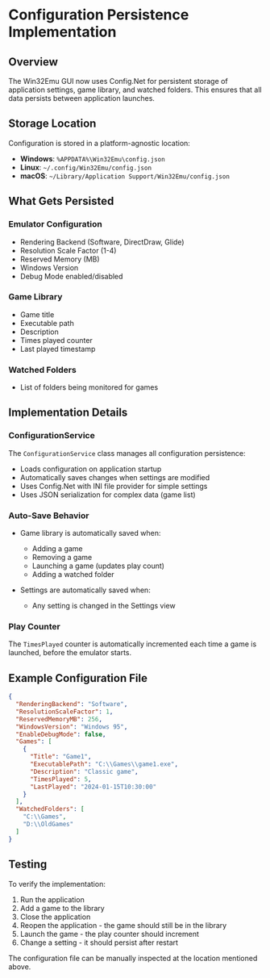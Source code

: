 # Configuration Persistence Implementation

## Overview

The Win32Emu GUI now uses Config.Net for persistent storage of application settings, game library, and watched folders. This ensures that all data persists between application launches.

## Storage Location

Configuration is stored in a platform-agnostic location:
- **Windows**: `%APPDATA%\Win32Emu\config.json`
- **Linux**: `~/.config/Win32Emu/config.json`
- **macOS**: `~/Library/Application Support/Win32Emu/config.json`

## What Gets Persisted

### Emulator Configuration
- Rendering Backend (Software, DirectDraw, Glide)
- Resolution Scale Factor (1-4)
- Reserved Memory (MB)
- Windows Version
- Debug Mode enabled/disabled

### Game Library
- Game title
- Executable path
- Description
- Times played counter
- Last played timestamp

### Watched Folders
- List of folders being monitored for games

## Implementation Details

### ConfigurationService
The `ConfigurationService` class manages all configuration persistence:
- Loads configuration on application startup
- Automatically saves changes when settings are modified
- Uses Config.Net with INI file provider for simple settings
- Uses JSON serialization for complex data (game list)

### Auto-Save Behavior
- Game library is automatically saved when:
  - Adding a game
  - Removing a game
  - Launching a game (updates play count)
  - Adding a watched folder
  
- Settings are automatically saved when:
  - Any setting is changed in the Settings view

### Play Counter
The `TimesPlayed` counter is automatically incremented each time a game is launched, before the emulator starts.

## Example Configuration File

```json
{
  "RenderingBackend": "Software",
  "ResolutionScaleFactor": 1,
  "ReservedMemoryMB": 256,
  "WindowsVersion": "Windows 95",
  "EnableDebugMode": false,
  "Games": [
    {
      "Title": "Game1",
      "ExecutablePath": "C:\\Games\\game1.exe",
      "Description": "Classic game",
      "TimesPlayed": 5,
      "LastPlayed": "2024-01-15T10:30:00"
    }
  ],
  "WatchedFolders": [
    "C:\\Games",
    "D:\\OldGames"
  ]
}
```

## Testing

To verify the implementation:
1. Run the application
2. Add a game to the library
3. Close the application
4. Reopen the application - the game should still be in the library
5. Launch the game - the play counter should increment
6. Change a setting - it should persist after restart

The configuration file can be manually inspected at the location mentioned above.

